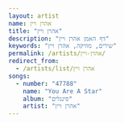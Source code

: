 ```yaml
---
layout: artist
name: אהרן ויין
title: "אהרן ויין"
description: "דף האמן אהרן ויין"
keywords: "שירים, מוזיקה, אהרן ויין"
permalink: /artists/אהרן-ויין/
redirect_from:
  - /artists/list/אהרן ויין
songs:
  - number: "47788"
    name: "You Are A Star"
    album: "סינגלים"
    artist: "אהרן ויין"
---
```

